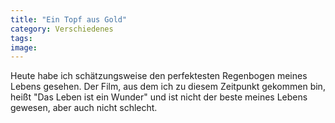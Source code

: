```yaml
---
title: "Ein Topf aus Gold"
category: Verschiedenes
tags: 
image: 
---
```


Heute habe ich schätzungsweise den perfektesten Regenbogen meines Lebens gesehen. Der Film, aus dem ich zu diesem Zeitpunkt gekommen bin, heißt "Das Leben ist ein Wunder" und ist nicht der beste meines Lebens gewesen, aber auch nicht schlecht.